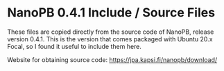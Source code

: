 # NanoPB 0.4.1 Include / Source Files

These files are copied directly from the source code of NanoPB, release version 0.4.1. This is the version that comes packaged with Ubuntu 20.x Focal, so I found it useful to include them here.

Website for obtaining source code: https://jpa.kapsi.fi/nanopb/download/
